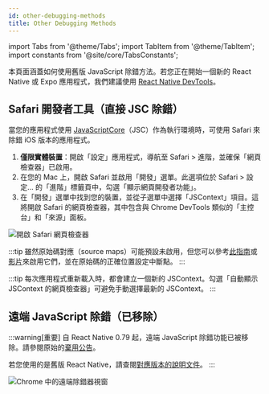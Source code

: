 ```yaml
---
id: other-debugging-methods
title: Other Debugging Methods
---
```


import Tabs from '@theme/Tabs'; import TabItem from '@theme/TabItem'; import constants from '@site/core/TabsConstants';

本頁面涵蓋如何使用舊版 JavaScript 除錯方法。若您正在開始一個新的 React Native 或 Expo 應用程式，我們建議使用 [React Native DevTools](./react-native-devtools)。

## Safari 開發者工具（直接 JSC 除錯）

當您的應用程式使用 [JavaScriptCore](https://trac.webkit.org/wiki/JavaScriptCore)（JSC）作為執行環境時，可使用 Safari 來除錯 iOS 版本的應用程式。

1. **僅限實體裝置**：開啟「設定」應用程式，導航至 Safari > 進階，並確保「網頁檢查器」已啟用。
2. 在您的 Mac 上，開啟 Safari 並啟用「開發」選單。此選項位於 Safari > 設定... 的「進階」標籤頁中，勾選「顯示網頁開發者功能」。
3. 在「開發」選單中找到您的裝置，並從子選單中選擇「JSContext」項目。這將開啟 Safari 的網頁檢查器，其中包含與 Chrome DevTools 類似的「主控台」和「來源」面板。

![開啟 Safari 網頁檢查器](/docs/assets/debugging-safari-developer-tools.jpg)

:::tip
雖然原始碼對應（source maps）可能預設未啟用，但您可以參考[此指南](https://blog.nparashuram.com/2019/10/debugging-react-native-ios-apps-with.html)或[影片](https://www.youtube.com/watch?v=GrGqIIz51k4)來啟用它們，並在原始碼的正確位置設定中斷點。
:::

:::tip
每次應用程式重新載入時，都會建立一個新的 JSContext。勾選「自動顯示 JSContext 的網頁檢查器」可避免手動選擇最新的 JSContext。
:::

## 遠端 JavaScript 除錯（已移除）

:::warning[重要]
自 React Native 0.79 起，遠端 JavaScript 除錯功能已被移除。請參閱原始的[棄用公告](https://github.com/react-native-community/discussions-and-proposals/discussions/734)。

若您使用的是舊版 React Native，請查閱[對應版本的說明文件](/versions)。
:::

![Chrome 中的遠端除錯器視窗](/docs/assets/debugging-chrome-remote-debugger.jpg)